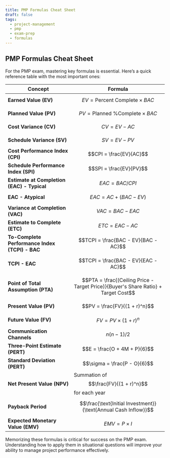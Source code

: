 ```yaml
---
title: PMP Formulas Cheat Sheet
draft: false
tags:
  - project-management
  - pmp
  - exam-prep
  - formulas
---
```


## PMP Formulas Cheat Sheet

For the PMP exam, mastering key formulas is essential. Here’s a quick reference table with the most important ones:

| Concept                         | Formula |
|---------------------------------|---------|
| **Earned Value (EV)**           | $$EV = \text{Percent Complete} \times BAC$$ |
| **Planned Value (PV)**          | $$PV = \text{Planned \% Complete} \times BAC$$ |
| **Cost Variance (CV)**          | $$CV = EV - AC$$ |
| **Schedule Variance (SV)**      | $$SV = EV - PV$$ |
| **Cost Performance Index (CPI)**| $$CPI = \frac{EV}{AC}$$ |
| **Schedule Performance Index (SPI)** | $$SPI = \frac{EV}{PV}$$ |
| **Estimate at Completion (EAC) - Typical** | $$EAC = BAC / CPI$$ |
| **EAC - Atypical**              | $$EAC = AC + (BAC - EV)$$ |
| **Variance at Completion (VAC)** | $$VAC = BAC - EAC$$ |
| **Estimate to Complete (ETC)**  | $$ETC = EAC - AC$$ |
| **To-Complete Performance Index (TCPI) - BAC** | $$TCPI = \frac{BAC - EV}{BAC - AC}$$ |
| **TCPI - EAC**                 | $$TCPI = \frac{BAC - EV}{EAC - AC}$$ |
| **Point of Total Assumption (PTA)** | $$PTA = \frac{(Ceiling Price - Target Price)}{Buyer's Share Ratio} + Target Cost$$ |
| **Present Value (PV)**          | $$PV = \frac{FV}{(1 + r)^n}$$ |
| **Future Value (FV)**           | $$FV = PV \times (1 + r)^n$$ |
| **Communication Channels**      | $$n(n - 1) / 2$$ |
| **Three-Point Estimate (PERT)** | $$E = \frac{O + 4M + P}{6}$$ |
| **Standard Deviation (PERT)**   | $$\sigma = \frac{P - O}{6}$$ |
| **Net Present Value (NPV)**     | Summation of $$\frac{FV}{(1 + r)^n}$$ for each year |
| **Payback Period**              | $$\frac{\text{Initial Investment}}{\text{Annual Cash Inflow}}$$ |
| **Expected Monetary Value (EMV)** | $$EMV = P \times I$$ |

Memorizing these formulas is critical for success on the PMP exam. Understanding how to apply them in situational questions will improve your ability to manage project performance effectively.
